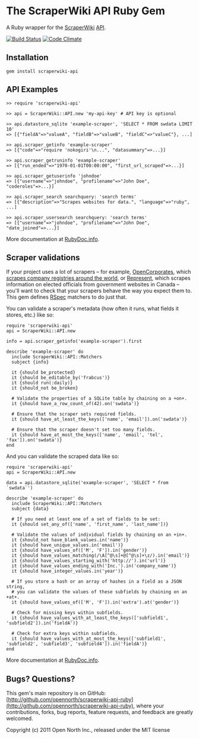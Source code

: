 # The ScraperWiki API Ruby Gem

A Ruby wrapper for the [ScraperWiki](https://scraperwiki.com/) [API](https://scraperwiki.com/docs/api).

[![Build Status](https://secure.travis-ci.org/opennorth/scraperwiki-api-ruby.png)](http://travis-ci.org/opennorth/scraperwiki-api-ruby)
[![Code Climate](https://codeclimate.com/badge.png)](https://codeclimate.com/github/opennorth/scraperwiki-api-ruby)

## Installation

    gem install scraperwiki-api

## API Examples

    >> require 'scraperwiki-api'

    >> api = ScraperWiki::API.new 'my-api-key' # API key is optional

    >> api.datastore_sqlite 'example-scraper', 'SELECT * FROM swdata LIMIT 10'
    => [{"fieldA"=>"valueA", "fieldB"=>"valueB", "fieldC"=>"valueC"}, ...]

    >> api.scraper_getinfo 'example-scraper'
    => [{"code"=>"require 'nokogiri'\n...", "datasummary"=>...}]

    >> api.scraper_getruninfo 'example-scraper'
    => [{"run_ended"=>"1970-01-01T00:00:00", "first_url_scraped"=>...}]

    >> api.scraper_getuserinfo 'johndoe'
    => [{"username"=>"johndoe", "profilename"=>"John Doe", "coderoles"=>...}]

    >> api.scraper_search searchquery: 'search terms'
    => [{"description"=>"Scrapes websites for data.", "language"=>"ruby", ...]

    >> api.scraper_usersearch searchquery: 'search terms'
    => [{"username"=>"johndoe", "profilename"=>"John Doe", "date_joined"=>...}]

More documentation at [RubyDoc.info](http://rdoc.info/gems/scraperwiki-api/ScraperWiki/API).

## Scraper validations

If your project uses a lot of scrapers – for example, [OpenCorporates](http://opencorporates.com/), which [scrapes company registries around the world](http://blog.opencorporates.com/2011/03/25/building-a-global-database-the-open-distributed-way/), or [Represent](http://represent.opennorth.ca/), which scrapes information on elected officials from government websites in Canada – you'll want to check that your scrapers behave the way you expect them to. This gem defines [RSpec](https://www.relishapp.com/rspec) matchers to do just that.

You can validate a scraper's metadata (how often it runs, what fields it stores, etc.) like so:

    require 'scraperwiki-api'
    api = ScraperWiki::API.new

    info = api.scraper_getinfo('example-scraper').first

    describe 'example-scraper' do
      include ScraperWiki::API::Matchers
      subject {info}

      it {should be_protected}
      it {should be_editable_by('frabcus')}
      it {should run(:daily)}
      it {should_not be_broken}

      # Validate the properties of a SQLite table by chaining on a +on+.
      it {should have_a_row_count_of(42).on('swdata')}

      # Ensure that the scraper sets required fields.
      it {should have_at_least_the_keys(['name', 'email']).on('swdata')}

      # Ensure that the scraper doesn't set too many fields.
      it {should have_at_most_the_keys(['name', 'email', 'tel', 'fax']).on('swdata')}
    end

And you can validate the scraped data like so:

    require 'scraperwiki-api'
    api = ScraperWiki::API.new

    data = api.datastore_sqlite('example-scraper', 'SELECT * from `swdata`')

    describe 'example-scraper' do
      include ScraperWiki::API::Matchers
      subject {data}

      # If you need at least one of a set of fields to be set:
      it {should set_any_of(['name', 'first_name', 'last_name'])}

      # Validate the values of individual fields by chaining on an +in+.
      it {should_not have_blank_values.in('name')}
      it {should have_unique_values.in('email')}
      it {should have_values_of(['M', 'F']).in('gender')}
      it {should have_values_matching(/\A[^@\s]+@[^@\s]+\z/).in('email')}
      it {should have_values_starting_with('http://').in('url')}
      it {should have_values_ending_with('Inc.').in('company_name')}
      it {should have_integer_values.in('year')}

      # If you store a hash or an array of hashes in a field as a JSON string,
      # you can validate the values of these subfields by chaining on an +at+.
      it {should have_values_of(['M', 'F']).in('extra').at('gender')}

      # Check for missing keys within subfields.
      it {should have_values_with_at_least_the_keys(['subfield1', 'subfield2']).in('fieldA')}

      # Check for extra keys within subfields.
      it {should have_values_with_at_most_the_keys(['subfield1', 'subfield2', 'subfield3', 'subfield4']).in('fieldA')}
    end

More documentation at [RubyDoc.info](http://rdoc.info/gems/scraperwiki-api/ScraperWiki/API/Matchers).

## Bugs? Questions?

This gem's main repository is on GitHub: [http://github.com/opennorth/scraperwiki-api-ruby](http://github.com/opennorth/scraperwiki-api-ruby), where your contributions, forks, bug reports, feature requests, and feedback are greatly welcomed.

Copyright (c) 2011 Open North Inc., released under the MIT license
